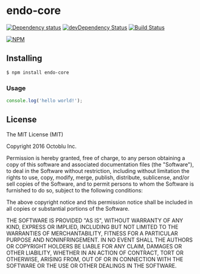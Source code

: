 # endo-core

[![Dependency status](http://img.shields.io/david/octoblu/endo-core.svg?style=flat)](https://david-dm.org/octoblu/endo-core)
[![devDependency Status](http://img.shields.io/david/dev/octoblu/endo-core.svg?style=flat)](https://david-dm.org/octoblu/endo-core#info=devDependencies)
[![Build Status](http://img.shields.io/travis/octoblu/endo-core.svg?style=flat&branch=master)](https://travis-ci.org/octoblu/endo-core)

[![NPM](https://nodei.co/npm/endo-core.svg?style=flat)](https://npmjs.org/package/endo-core)

## Installing

```bash
$ npm install endo-core
```

### Usage

```javascript
console.log('hello world!');
```

## License

The MIT License (MIT)

Copyright 2016 Octoblu Inc.

Permission is hereby granted, free of charge, to any person obtaining a copy
of this software and associated documentation files (the "Software"), to deal
in the Software without restriction, including without limitation the rights
to use, copy, modify, merge, publish, distribute, sublicense, and/or sell
copies of the Software, and to permit persons to whom the Software is
furnished to do so, subject to the following conditions:

The above copyright notice and this permission notice shall be included in
all copies or substantial portions of the Software.

THE SOFTWARE IS PROVIDED "AS IS", WITHOUT WARRANTY OF ANY KIND, EXPRESS OR
IMPLIED, INCLUDING BUT NOT LIMITED TO THE WARRANTIES OF MERCHANTABILITY,
FITNESS FOR A PARTICULAR PURPOSE AND NONINFRINGEMENT. IN NO EVENT SHALL THE
AUTHORS OR COPYRIGHT HOLDERS BE LIABLE FOR ANY CLAIM, DAMAGES OR OTHER
LIABILITY, WHETHER IN AN ACTION OF CONTRACT, TORT OR OTHERWISE, ARISING FROM,
OUT OF OR IN CONNECTION WITH THE SOFTWARE OR THE USE OR OTHER DEALINGS IN
THE SOFTWARE.

